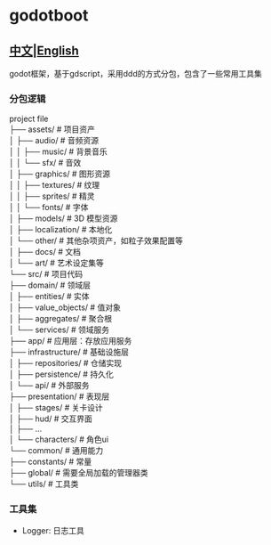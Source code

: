 # godotboot
## [中文](README.md)|[English](README_EN.md)
godot框架，基于gdscript，采用ddd的方式分包，包含了一些常用工具集

### 分包逻辑
project file  
├── assets/           # 项目资产  
│   ├── audio/        # 音频资源  
│   │   ├── music/    # 背景音乐  
│   │   └── sfx/      # 音效  
│   ├── graphics/     # 图形资源  
│   │   ├── textures/ # 纹理  
│   │   ├── sprites/  # 精灵  
│   │   └── fonts/    # 字体  
│   ├── models/       # 3D 模型资源  
│   ├── localization/ # 本地化  
│   └── other/        # 其他杂项资产，如粒子效果配置等  
│       ├── docs/     # 文档  
│       └── art/      # 艺术设定集等  
└── src/              # 项目代码  
	├── domain/       # 领域层  
	│   ├── entities/ # 实体  
	│   ├── value_objects/ # 值对象  
	│   ├── aggregates/ # 聚合根  
	│   └── services/ # 领域服务  
	├── app/          # 应用层：存放应用服务  
	├── infrastructure/ # 基础设施层  
	│   ├── repositories/ # 仓储实现  
	│   ├── persistence/ # 持久化  
	│   └── api/ # 外部服务  
	├── presentation/ # 表现层  
	│   ├── stages/   # 关卡设计  
	│   ├── hud/      # 交互界面  
	│   ├── ...  
	│   └── characters/  # 角色ui  
	└── common/       # 通用能力  
		├── constants/ # 常量  
		├── global/   # 需要全局加载的管理器类  
		└── utils/     # 工具类
		
### 工具集
+ Logger: 日志工具
